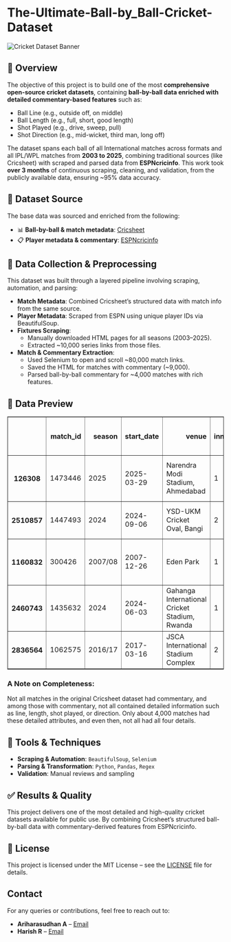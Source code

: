 # The-Ultimate-Ball-by_Ball-Cricket-Dataset

![Cricket Dataset Banner](https://img1.hscicdn.com/image/upload/f_auto,t_ds_w_1280,q_80/lsci/db/PICTURES/CMS/325900/325966.jpg)

## 🧠 Overview

The objective of this project is to build one of the most **comprehensive open-source cricket datasets**, containing **ball-by-ball data enriched with detailed commentary-based features** such as:

- Ball Line (e.g., outside off, on middle)
- Ball Length (e.g., full, short, good length)
- Shot Played (e.g., drive, sweep, pull)
- Shot Direction (e.g., mid-wicket, third man, long off)

The dataset spans each ball of all International matches across formats and all IPL/WPL matches from **2003 to 2025**, combining traditional sources (like Cricsheet) with scraped and parsed data from **ESPNcricinfo**. This work took **over 3 months** of continuous scraping, cleaning, and validation, from the publicly available data, ensuring ~95% data accuracy.

## 🔗 Dataset Source

The base data was sourced and enriched from the following:

- 📊 **Ball-by-ball & match metadata**: [Cricsheet](https://cricsheet.org/)  
- 📋 **Player metadata & commentary**: [ESPNcricinfo](https://www.espncricinfo.com/)

## 🔧 Data Collection & Preprocessing

This dataset was built through a layered pipeline involving scraping, automation, and parsing:

- **Match Metadata**: Combined Cricsheet’s structured data with match info from the same source.
- **Player Metadata**: Scraped from ESPN using unique player IDs via BeautifulSoup.
- **Fixtures Scraping**:
  - Manually downloaded HTML pages for all seasons (2003–2025).
  - Extracted ~10,000 series links from those files.
- **Match & Commentary Extraction**:
  - Used Selenium to open and scroll ~80,000 match links.
  - Saved the HTML for matches with commentary (~9,000).
  - Parsed ball-by-ball commentary for ~4,000 matches with rich features.

## 🧪 Data Preview
<div>
<table border="1" class="dataframe">
  <thead>
    <tr style="text-align: right;">
      <th></th>
      <th>match_id</th>
      <th>season</th>
      <th>start_date</th>
      <th>venue</th>
      <th>innings</th>
      <th>ball</th>
      <th>batting_team</th>
      <th>bowling_team</th>
      <th>striker</th>
      <th>non_striker</th>
      <th>bowler</th>
      <th>ball_length</th>
      <th>ball_line</th>
      <th>shot_played</th>
      <th>shot_direction</th>
      <th>runs_off_bat</th>
      <th>extras</th>
      <th>wides</th>
      <th>noballs</th>
      <th>byes</th>
      <th>legbyes</th>
      <th>penalty</th>
      <th>wicket_type</th>
      <th>player_dismissed</th>
      <th>other_wicket_type</th>
      <th>other_player_dismissed</th>
      <th>wicket</th>
      <th>striker balls faced</th>
      <th>total striker runs</th>
      <th>player out runs</th>
      <th>player out balls faced</th>
      <th>gender</th>
      <th>event</th>
      <th>match_number</th>
      <th>toss_winner</th>
      <th>toss_decision</th>
      <th>player_of_match</th>
      <th>player_of_match.1</th>
      <th>winner</th>
      <th>winner_runs</th>
      <th>winner_wickets</th>
      <th>outcome</th>
      <th>format</th>
      <th>type</th>
      <th>full name_striker</th>
      <th>country_striker</th>
      <th>batting style_striker</th>
      <th>bowling style_striker</th>
      <th>playing role_striker</th>
      <th>major teams_striker</th>
      <th>image url_striker</th>
      <th>full name_bowler</th>
      <th>country_bowler</th>
      <th>batting style_bowler</th>
      <th>bowling style_bowler</th>
      <th>playing role_bowler</th>
      <th>major teams_bowler</th>
      <th>image url_bowler</th>
    </tr>
  </thead>
  <tbody>
    <tr>
      <th>126308</th>
      <td>1473446</td>
      <td>2025</td>
      <td>2025-03-29</td>
      <td>Narendra Modi Stadium, Ahmedabad</td>
      <td>1</td>
      <td>6.4</td>
      <td>Gujarat Titans</td>
      <td>Mumbai Indians</td>
      <td>B Sai Sudharsan</td>
      <td>Shubman Gill</td>
      <td>HH Pandya</td>
      <td>full</td>
      <td>outside off</td>
      <td>drive</td>
      <td>sweeper cover</td>
      <td>1</td>
      <td>0</td>
      <td>NaN</td>
      <td>NaN</td>
      <td>NaN</td>
      <td>NaN</td>
      <td>NaN</td>
      <td>NaN</td>
      <td>NaN</td>
      <td>NaN</td>
      <td>NaN</td>
      <td>0</td>
      <td>22.0</td>
      <td>34.0</td>
      <td>NaN</td>
      <td>NaN</td>
      <td>male</td>
      <td>Indian Premier League</td>
      <td>9.0</td>
      <td>Mumbai Indians</td>
      <td>field</td>
      <td>M Prasidh Krishna</td>
      <td>NaN</td>
      <td>Gujarat Titans</td>
      <td>36.0</td>
      <td>NaN</td>
      <td>NaN</td>
      <td>T20</td>
      <td>Fran(IPL)</td>
      <td>Bhardwaj Sai Sudharsan</td>
      <td>India</td>
      <td>Left hand Bat</td>
      <td>Legbreak</td>
      <td>Top order Batter</td>
      <td>India, Gujarat Titans, Chepauk Super Gillies, ...</td>
      <td>https://img1.hscicdn.com/image/upload/f_auto,t...</td>
      <td>Hardik Himanshu Pandya</td>
      <td>India</td>
      <td>Right hand Bat</td>
      <td>Right arm Medium fast</td>
      <td>Allrounder</td>
      <td>India, Mumbai Indians, Baroda, Gujarat Titans,...</td>
      <td>https://img1.hscicdn.com/image/upload/f_auto,t...</td>
    </tr>
    <tr>
      <th>2510857</th>
      <td>1447493</td>
      <td>2024</td>
      <td>2024-09-06</td>
      <td>YSD-UKM Cricket Oval, Bangi</td>
      <td>2</td>
      <td>8.1</td>
      <td>Singapore</td>
      <td>Kuwait</td>
      <td>WA Simpson</td>
      <td>AE Paraam</td>
      <td>Shiraz Khan</td>
      <td>NaN</td>
      <td>NaN</td>
      <td>NaN</td>
      <td>NaN</td>
      <td>0</td>
      <td>2</td>
      <td>NaN</td>
      <td>NaN</td>
      <td>NaN</td>
      <td>2.0</td>
      <td>NaN</td>
      <td>NaN</td>
      <td>NaN</td>
      <td>NaN</td>
      <td>NaN</td>
      <td>0</td>
      <td>13.0</td>
      <td>8.0</td>
      <td>NaN</td>
      <td>NaN</td>
      <td>male</td>
      <td>ICC Men's T20 World Cup Asia Qualifier A</td>
      <td>17.0</td>
      <td>Singapore</td>
      <td>field</td>
      <td>NaN</td>
      <td>NaN</td>
      <td>Singapore</td>
      <td>NaN</td>
      <td>5.0</td>
      <td>NaN</td>
      <td>T20</td>
      <td>Intl</td>
      <td>William Arlington Simpson</td>
      <td>Singapore</td>
      <td>Right hand Bat</td>
      <td>NaN</td>
      <td>NaN</td>
      <td>Singapore</td>
      <td>NaN</td>
      <td>Shiraz Khan Shereef</td>
      <td>Kuwait</td>
      <td>Right hand Bat</td>
      <td>Legbreak Googly</td>
      <td>Allrounder</td>
      <td>Kuwait</td>
      <td>https://img1.hscicdn.com/image/upload/f_auto,t...</td>
    </tr>
    <tr>
      <th>1160832</th>
      <td>300426</td>
      <td>2007/08</td>
      <td>2007-12-26</td>
      <td>Eden Park</td>
      <td>1</td>
      <td>25.6</td>
      <td>Bangladesh</td>
      <td>New Zealand</td>
      <td>Mohammad Ashraful</td>
      <td>Tamim Iqbal</td>
      <td>DL Vettori</td>
      <td>NaN</td>
      <td>outside off</td>
      <td>drive</td>
      <td>deep extra cover</td>
      <td>1</td>
      <td>0</td>
      <td>NaN</td>
      <td>NaN</td>
      <td>NaN</td>
      <td>NaN</td>
      <td>NaN</td>
      <td>NaN</td>
      <td>NaN</td>
      <td>NaN</td>
      <td>NaN</td>
      <td>0</td>
      <td>48.0</td>
      <td>57.0</td>
      <td>NaN</td>
      <td>NaN</td>
      <td>male</td>
      <td>Bangladesh in New Zealand ODI Series</td>
      <td>1.0</td>
      <td>New Zealand</td>
      <td>field</td>
      <td>JM How</td>
      <td>NaN</td>
      <td>New Zealand</td>
      <td>NaN</td>
      <td>6.0</td>
      <td>NaN</td>
      <td>ODI</td>
      <td>Intl</td>
      <td>Mohammad Ashraful</td>
      <td>Bangladesh</td>
      <td>Right hand Bat</td>
      <td>Right arm Offbreak, Legbreak</td>
      <td>Middle order Batter</td>
      <td>Bangladesh, Asia XI, Bangladesh A, Central Zon...</td>
      <td>https://img1.hscicdn.com/image/upload/f_auto,t...</td>
      <td>Daniel Luca Vettori</td>
      <td>New Zealand</td>
      <td>Left hand Bat</td>
      <td>Slow Left arm Orthodox</td>
      <td>Allrounder</td>
      <td>New Zealand, Delhi Daredevils, ICC World XI, J...</td>
      <td>https://img1.hscicdn.com/image/upload/f_auto,t...</td>
    </tr>
    <tr>
      <th>2460743</th>
      <td>1435632</td>
      <td>2024</td>
      <td>2024-06-03</td>
      <td>Gahanga International Cricket Stadium, Rwanda</td>
      <td>1</td>
      <td>9.6</td>
      <td>Botswana</td>
      <td>Nigeria</td>
      <td>L Mophakedi</td>
      <td>P Mapotsane</td>
      <td>L Piety</td>
      <td>NaN</td>
      <td>NaN</td>
      <td>NaN</td>
      <td>NaN</td>
      <td>4</td>
      <td>0</td>
      <td>NaN</td>
      <td>NaN</td>
      <td>NaN</td>
      <td>NaN</td>
      <td>NaN</td>
      <td>NaN</td>
      <td>NaN</td>
      <td>NaN</td>
      <td>NaN</td>
      <td>0</td>
      <td>31.0</td>
      <td>22.0</td>
      <td>NaN</td>
      <td>NaN</td>
      <td>female</td>
      <td>Kwibuka Women's Twenty20 Tournament</td>
      <td>15.0</td>
      <td>Botswana</td>
      <td>bat</td>
      <td>L Piety</td>
      <td>NaN</td>
      <td>Nigeria</td>
      <td>NaN</td>
      <td>9.0</td>
      <td>NaN</td>
      <td>T20</td>
      <td>Intl</td>
      <td>Laura Mophakedi</td>
      <td>Botswana</td>
      <td>Right hand Bat</td>
      <td>NaN</td>
      <td>NaN</td>
      <td>Botswana Women</td>
      <td>NaN</td>
      <td>Lucky Piety</td>
      <td>Nigeria</td>
      <td>Right hand Bat</td>
      <td>NaN</td>
      <td>NaN</td>
      <td>Nigeria Women, Nigeria Women Under-19s</td>
      <td>https://img1.hscicdn.com/image/upload/f_auto,t...</td>
    </tr>
    <tr>
      <th>2836564</th>
      <td>1062575</td>
      <td>2016/17</td>
      <td>2017-03-16</td>
      <td>JSCA International Stadium Complex</td>
      <td>2</td>
      <td>175.5</td>
      <td>India</td>
      <td>Australia</td>
      <td>WP Saha</td>
      <td>CA Pujara</td>
      <td>JR Hazlewood</td>
      <td>bouncer</td>
      <td>NaN</td>
      <td>ramp</td>
      <td>third man</td>
      <td>2</td>
      <td>0</td>
      <td>NaN</td>
      <td>NaN</td>
      <td>NaN</td>
      <td>NaN</td>
      <td>NaN</td>
      <td>NaN</td>
      <td>NaN</td>
      <td>NaN</td>
      <td>NaN</td>
      <td>0</td>
      <td>172.0</td>
      <td>78.0</td>
      <td>NaN</td>
      <td>NaN</td>
      <td>male</td>
      <td>Border-Gavaskar Trophy</td>
      <td>3.0</td>
      <td>Australia</td>
      <td>bat</td>
      <td>CA Pujara</td>
      <td>NaN</td>
      <td>NaN</td>
      <td>NaN</td>
      <td>NaN</td>
      <td>draw</td>
      <td>TEST</td>
      <td>Intl</td>
      <td>Wriddhiman Prasanta Saha</td>
      <td>India</td>
      <td>Right hand Bat</td>
      <td>NaN</td>
      <td>Wicketkeeper Batter</td>
      <td>India, Gujarat Titans, All India Electricity B...</td>
      <td>https://img1.hscicdn.com/image/upload/f_auto,t...</td>
      <td>Josh Reginald Hazlewood</td>
      <td>Australia</td>
      <td>Left hand Bat</td>
      <td>Right arm Fast medium</td>
      <td>Bowler</td>
      <td>Australia, AJ Finch's XI, Australia A, Austral...</td>
      <td>https://img1.hscicdn.com/image/upload/f_auto,t...</td>
    </tr>
  </tbody>
</table>
</div>

### A Note on Completeness:

Not all matches in the original Cricsheet dataset had commentary, and among those with commentary, not all contained detailed information such as line, length, shot played, or direction. Only about 4,000 matches had these detailed attributes, and even then, not all had all four details.

## 🧠 Tools & Techniques

- **Scraping & Automation**: `BeautifulSoup`, `Selenium`  
- **Parsing & Transformation**: `Python`, `Pandas`, `Regex`  
- **Validation**: Manual reviews and sampling

## ✅ Results & Quality

This project delivers one of the most detailed and high-quality cricket datasets available for public use. By combining Cricsheet’s structured ball-by-ball data with commentary-derived features from ESPNcricinfo.

## 📜 License

This project is licensed under the MIT License – see the [LICENSE](LICENSE) file for details.

## Contact

For any queries or contributions, feel free to reach out to:
- **Ariharasudhan A** – [Email](mailto:ariadaikalam1234@gmail.com)  
- **Harish R** – [Email](mailto:harishsekar2004@gmail.com)
